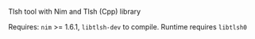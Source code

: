 Tlsh tool with Nim and Tlsh (Cpp) library

Requires: `nim` >= 1.6.1, `libtlsh-dev` to compile. Runtime requires `libtlsh0`